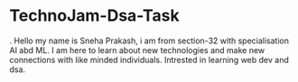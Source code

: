 # TechnoJam-Dsa-Task
.
Hello my name is Sneha Prakash, i am from section-32 with specialisation AI abd ML.
I am here to learn about new technologies and make new connections with like minded individuals.
Intrested in learning web dev and dsa.
